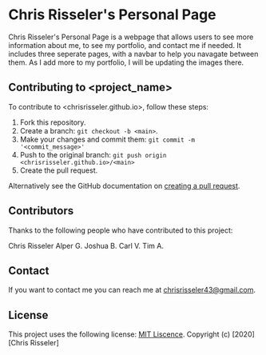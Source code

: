 # Chris Risseler's Personal Page

Chris Risseler's Personal Page is a webpage that allows users to see more information about me, to see my portfolio, and contact me if needed. It includes three seperate pages, with a navbar to help you navagate between them. As I add more to my portfolio, I will be updating the images there.


## Contributing to <project_name>

To contribute to <chrisrisseler.github.io>, follow these steps:

1. Fork this repository.
2. Create a branch: `git checkout -b <main>`.
3. Make your changes and commit them: `git commit -m '<commit_message>'`
4. Push to the original branch: `git push origin <chrisrisseler.github.io>/<main>`
5. Create the pull request.

Alternatively see the GitHub documentation on [creating a pull request](https://help.github.com/en/github/collaborating-with-issues-and-pull-requests/creating-a-pull-request).

## Contributors

Thanks to the following people who have contributed to this project:

Chris Risseler
Alper G.
Joshua B.
Carl V.
Tim A.


## Contact

If you want to contact me you can reach me at <chrisrisseler43@gmail.com>.

## License
<!--- If you're not sure which open license to use see https://choosealicense.com/--->

This project uses the following license: [MIT Liscence](<https://choosealicense.com/licenses/mit/>). Copyright (c) [2020] [Chris Risseler]